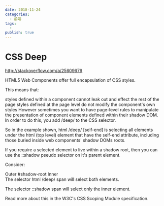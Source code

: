 ```yaml
---
date: 2018-11-24
categories:
  - 前端
tags:
  - 
publish: true
---
```


# CSS Deep

http://stackoverflow.com/a/25609679

HTML5 Web Components offer full encapsulation of CSS styles.

This means that:

styles defined within a component cannot leak out and effect the rest of the page
styles defined at the page level do not modify the component's own styles
However sometimes you want to have page-level rules to manipulate the presentation of component elements defined within their shadow DOM. In order to do this, you add /deep/ to the CSS selector.

So in the example shown, html /deep/ [self-end] is selecting all elements under the html (top level) element that have the self-end attribute, including those buried inside web components' shadow DOMs roots.

If you require a selected element to live within a shadow root, then you can use the ::shadow pseudo selector on it's parent element.

Consider:

<div>
  <span>Outer</span>
  #shadow-root
  <my-component>
    <span>Inner</span>
  </my-component>
</div>
The selector html /deep/ span will select both <span> elements.

The selector ::shadow span will select only the inner <span> element.

Read more about this in the W3C's CSS Scoping Module specification.

